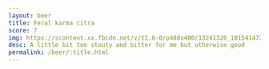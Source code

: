 ```yaml
---
layout: beer
title: Feral karma citra
score: 7
img: https://scontent.xx.fbcdn.net/v/t1.0-0/p480x480/13241326_10154147277883745_7683110725231850309_n.jpg?oh=5d42c0928671970e18f72ccd5980d1eb&oe=59239AD2
desc: A little bit too stouty and bitter for me but otherwise good
permalink: /beer/:title.html
---
```

